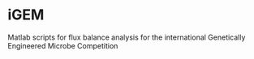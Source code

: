# iGEM
Matlab scripts for flux balance analysis for the international Genetically Engineered Microbe Competition
